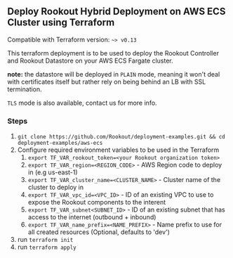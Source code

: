 ## Deploy Rookout Hybrid Deployment on AWS ECS Cluster using Terraform
Compatible with Terraform version: `~> v0.13`

This terraform deployment is to be used to deploy the Rookout Controller and Rookout Datastore on your AWS ECS Fargate cluster.

**note:** the datastore will be deployed in `PLAIN` mode, meaning it won't deal with certificates itself but rather rely on being behind an LB with SSL termination.

`TLS` mode is also available, contact us for more info.
### Steps
1. `git clone https://github.com/Rookout/deployment-examples.git && cd deployment-examples/aws-ecs`
2. Configure required environment variables to be used in the Terraform
    1. `export TF_VAR_rookout_token=<your Rookout organization token>`
    2. `export TF_VAR_region=<REGION_CODE>` - AWS Region code to deploy in (e.g us-east-1)
    3. `export TF_VAR_cluster_name=<CLUSTER_NAME>` - Cluster name of the cluster to deploy in
    4. `export TF_VAR_vpc_id=<VPC_ID>` - ID of an existing VPC to use to expose the Rookout components to the interent
    5. `export TF_VAR_subnet<SUBNET_ID>` - ID of an existing subnet that has access to the internet (outbound + inbound)
    6. `export TF_VAR_name_prefix=<NAME_PREFIX>` - Name prefix to use for all created resources (Optional, defaults to 'dev')
3. run `terraform init`
4. run `terraform apply`
